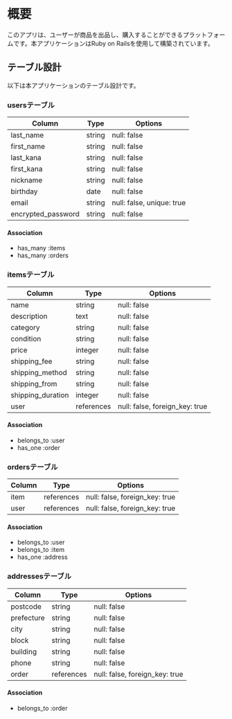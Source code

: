 # 概要
このアプリは、ユーザーが商品を出品し、購入することができるプラットフォームです。本アプリケーションはRuby on Railsを使用して構築されています。

## テーブル設計
以下は本アプリケーションのテーブル設計です。

### usersテーブル
| Column             | Type   | Options     |
| ------------------ | ------ | ----------- |
| last_name          | string | null: false |
| first_name         | string | null: false |
| last_kana          | string | null: false |
| first_kana         | string | null: false |
| nickname           | string | null: false |
| birthday           | date   | null: false |
| email              | string | null: false, unique: true |
| encrypted_password | string | null: false |

#### Association
- has_many :items
- has_many :orders

### itemsテーブル
| Column                 | Type       | Options           |
| ---------------------- | ---------- | ----------------- |
| name                   | string     | null: false       |
| description            | text       | null: false       |
| category               | string     | null: false       |
| condition              | string     | null: false       |
| price                  | integer    | null: false       |
| shipping_fee           | string     | null: false       |
| shipping_method        | string     | null: false       |
| shipping_from          | string     | null: false       |
| shipping_duration      | integer    | null: false       |
| user                   | references | null: false, foreign_key: true |

#### Association
- belongs_to :user
- has_one :order

### ordersテーブル
| Column         | Type       | Options           |
| -------------- | ---------- | ----------------- |
| item           | references | null: false, foreign_key: true |
| user           | references | null: false, foreign_key: true |

#### Association
- belongs_to :user
- belongs_to :item
- has_one :address

### addressesテーブル
| Column        | Type       | Options           |
| ------------- | ---------- | ----------------- |
| postcode      | string     | null: false       |
| prefecture    | string     | null: false       |
| city          | string     | null: false       |
| block         | string     | null: false       |
| building      | string     | null: false       |
| phone         | string     | null: false       |
| order         | references | null: false, foreign_key: true |

#### Association
- belongs_to :order
